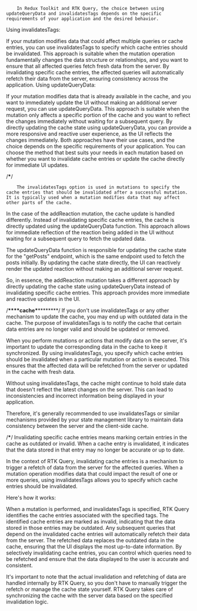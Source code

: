         In Redux Toolkit and RTK Query, the choice between using updateQueryData and invalidatesTags depends on the specific requirements of your application and the desired behavior.

Using invalidatesTags:

If your mutation modifies data that could affect multiple queries or cache entries, you can use invalidatesTags to specify which cache entries should be invalidated.
This approach is suitable when the mutation operation fundamentally changes the data structure or relationships, and you want to ensure that all affected queries fetch fresh data from the server.
By invalidating specific cache entries, the affected queries will automatically refetch their data from the server, ensuring consistency across the application.
Using updateQueryData:

If your mutation modifies data that is already available in the cache, and you want to immediately update the UI without making an additional server request, you can use updateQueryData.
This approach is suitable when the mutation only affects a specific portion of the cache and you want to reflect the changes immediately without waiting for a subsequent query.
By directly updating the cache state using updateQueryData, you can provide a more responsive and reactive user experience, as the UI reflects the changes immediately.
Both approaches have their use cases, and the choice depends on the specific requirements of your application. You can choose the method that best suits your needs in each mutation based on whether you want to invalidate cache entries or update the cache directly for immediate UI updates.

/**********************************************************\***********************************************************/

        The invalidatesTags option is used in mutations to specify the cache entries that should be invalidated after a successful mutation. It is typically used when a mutation modifies data that may affect other parts of the cache.

In the case of the addReaction mutation, the cache update is handled differently. Instead of invalidating specific cache entries, the cache is directly updated using the updateQueryData function. This approach allows for immediate reflection of the reaction being added in the UI without waiting for a subsequent query to fetch the updated data.

The updateQueryData function is responsible for updating the cache state for the "getPosts" endpoint, which is the same endpoint used to fetch the posts initially. By updating the cache state directly, the UI can reactively render the updated reaction without making an additional server request.

So, in essence, the addReaction mutation takes a different approach by directly updating the cache state using updateQueryData instead of invalidating specific cache entries. This approach provides more immediate and reactive updates in the UI.

/**************************\*\*\*\***************************cache******************************\*******************************/
If you don't use invalidatesTags or any other mechanism to update the cache, you may end up with outdated data in the cache. The purpose of invalidatesTags is to notify the cache that certain data entries are no longer valid and should be updated or removed.

When you perform mutations or actions that modify data on the server, it's important to update the corresponding data in the cache to keep it synchronized. By using invalidatesTags, you specify which cache entries should be invalidated when a particular mutation or action is executed. This ensures that the affected data will be refetched from the server or updated in the cache with fresh data.

Without using invalidatesTags, the cache might continue to hold stale data that doesn't reflect the latest changes on the server. This can lead to inconsistencies and incorrect information being displayed in your application.

Therefore, it's generally recommended to use invalidatesTags or similar mechanisms provided by your state management library to maintain data consistency between the server and the client-side cache.

/**********************************************************\***********************************************************/
Invalidating specific cache entries means marking certain entries in the cache as outdated or invalid. When a cache entry is invalidated, it indicates that the data stored in that entry may no longer be accurate or up to date.

In the context of RTK Query, invalidating cache entries is a mechanism to trigger a refetch of data from the server for the affected queries. When a mutation operation modifies data that could impact the result of one or more queries, using invalidatesTags allows you to specify which cache entries should be invalidated.

Here's how it works:

When a mutation is performed, and invalidatesTags is specified, RTK Query identifies the cache entries associated with the specified tags.
The identified cache entries are marked as invalid, indicating that the data stored in those entries may be outdated.
Any subsequent queries that depend on the invalidated cache entries will automatically refetch their data from the server.
The refetched data replaces the outdated data in the cache, ensuring that the UI displays the most up-to-date information.
By selectively invalidating cache entries, you can control which queries need to be refetched and ensure that the data displayed to the user is accurate and consistent.

It's important to note that the actual invalidation and refetching of data are handled internally by RTK Query, so you don't have to manually trigger the refetch or manage the cache state yourself. RTK Query takes care of synchronizing the cache with the server data based on the specified invalidation logic.

